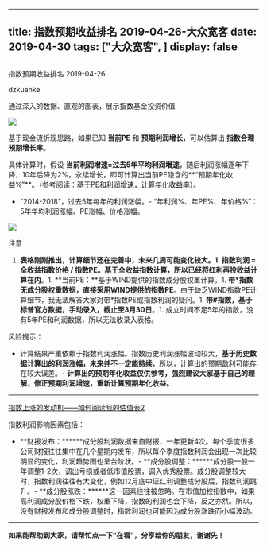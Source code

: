 
---
title:   指数预期收益排名 2019-04-26-大众宽客
date: 2019-04-30
tags: ["大众宽客", ]
display: false
---


## 



指数预期收益排名 2019-04-26




dzkuanke




通过深入的数据、直观的图表，展示指数基金投资价值




<img class="rich_pages" data-copyright="0" data-ratio="0.65703125" data-s="300,640" src="https://mmbiz.qpic.cn/mmbiz_jpg/PKw3FQPmhIhL9HkJPtibhT2xCsvSR4BbY4ALMuzyrpauPFJF9rnAMqtfDwk8SiaMov8583hfLthibibYew6VUSlmGA/640?wx_fmt=jpeg" data-type="jpeg" data-w="1280" style=""/>



基于现金流折现思路，如果已知 **当前PE** 和&nbsp;**预期利润增长**，可以估算出 **指数合理预期增长率**。



具体计算时，假设 **当前利润增速=过去5年平均利润增速**，随后利润涨幅逐年下降，10年后降为2%，永续增长，即可计算出当前PE隐含的**“预期年化收益%”**。（参考阅读：[基于PE和利润增速，计算年化收益率](http://mp.weixin.qq.com/s?__biz=MzAwMTc1MDcwNw==&amp;mid=2648274113&amp;idx=1&amp;sn=5828b4b8cbae45f9fda1e9a5cb1c1354&amp;chksm=82f9371db58ebe0b31d6359bde7b56fac4cc7d0f95d0049ad2320fa9dcf5d5e858356ffd1539&amp;scene=21#wechat_redirect)）。


- <h-char unicode="201c" class="biaodian cjk bd-open punct">“</h-char>2014-2018<h-char unicode="201d" class="biaodian cjk bd-close bd-end punct">”</h-char><h-char unicode="ff0c" class="biaodian cjk bd-end bd-cop bd-hangable bd-jiya"><h-inner>，</h-inner></h-char>过去5年每年的利润涨幅<h-char unicode="3002" class="biaodian cjk bd-end bd-cop bd-hangable bd-jiya"><h-inner>。</h-inner></h-char>- “年利润%<h-char unicode="3001" class="biaodian cjk bd-end bd-cop bd-hangable bd-jiya"><h-inner>、</h-inner></h-char>年PE%<h-char unicode="3001" class="biaodian cjk bd-end bd-cop bd-hangable bd-jiya"><h-inner>、</h-inner></h-char>年价格%”<h-char unicode="ff1a" class="biaodian cjk bd-end bd-jiya">：</h-char>5年年均利润涨幅<h-char unicode="3001" class="biaodian cjk bd-end bd-cop bd-hangable bd-jiya"><h-inner>、</h-inner></h-char>PE涨幅<h-char unicode="3001" class="biaodian cjk bd-end bd-cop bd-hangable bd-jiya"><h-inner>、</h-inner></h-char>价格涨幅<h-char unicode="3002" class="biaodian cjk bd-end bd-cop bd-hangable bd-jiya"><h-inner>。</h-inner></h-char>


<img class="rich_pages" data-copyright="0" data-ratio="1.2998236331569666" data-s="300,640" src="https://mmbiz.qpic.cn/mmbiz_png/PKw3FQPmhIiaVytHyiaicS5Lu2iaZJibiarq7FIIDMB4pGYVicys2XI5jydpJTYZWX9D06Q1oaSSz8FVLAqoyBosNZX6g/640?wx_fmt=png" data-type="png" data-w="1134" style=""/>



注意
1. **表格刚刚推出，计算细节还在完善中，未来几周可能变化较大。**1. 指数利润 = 全收益指数价格 / 指数PE。基于全收益指数计算，所以**已经将红利再投收益计算在内**。1. **当前PE：**基于WIND提供的指数成分股权重计算。1. **带*指数无成分股权重数据，直接采用WIND提供的指数PE**。由于缺乏WIND指数PE计算细节，我无法解答大家对带*指数PE或指数利润的疑问。1. **带#指数，基于标普官方数据，手动录入，截止至3月30日**。1. 成立时间不足5年的指数，没有5年PE和利润数据，所以无法收录入表格。


风险提示：
- 计算结果严重依赖于指数利润涨幅。指数历史利润涨幅波动较大，**基于历史数据计算出的利润涨幅，未来并不一定能持续**，所以，计算出的预期盈利可能存在较大误差。- **计算出的预期年化收益仅供参考，强烈建议大家基于自己的理解，修正预期利润增速，重新计算预期年化收益。**
****





[指数上涨的发动机——如何阅读我的估值表2](http://mp.weixin.qq.com/s?__biz=MzAwMTc1MDcwNw==&amp;mid=2648274089&amp;idx=1&amp;sn=65aa9059d4b86b861476521b1d9ad3a9&amp;chksm=82f93775b58ebe63c296c5b83a84eb6fa758ca732fb6c6c9e814293719ad911a8b74d09690af&amp;scene=21#wechat_redirect)



指数利润影响因素包括：
- **财报发布：******成分股利润数据来自财报，一年更新4次。每个季度很多公司财报往往集中在几个星期内发布，所以每个季度指数利润会出现一次比较明显的变化，利润趋势图也呈台阶状。- **成分股调整：******成分股一般一年调整1-2次，调出亏损或者低市值股票，调入优秀股票。成分股调整较大时，指数利润往往有大变化，例如12月底中证红利调整成分股后，指数利润跳升。- **成分股涨跌：******这一因素往往被忽略。在市值加权指数中，如果高利润成分股价格下跌，权重下降，指数的利润也会下降，反之亦然。所以，没有财报发布和成分股调整时，指数利润也可能因为成分股涨跌而小幅波动。
****



**如果能帮助到大家，请帮忙点一下<strong style="max-width: 100%;box-sizing: border-box !important;word-wrap: break-word !important;">“在看”**，分享给你的朋友，谢谢先！</strong>








